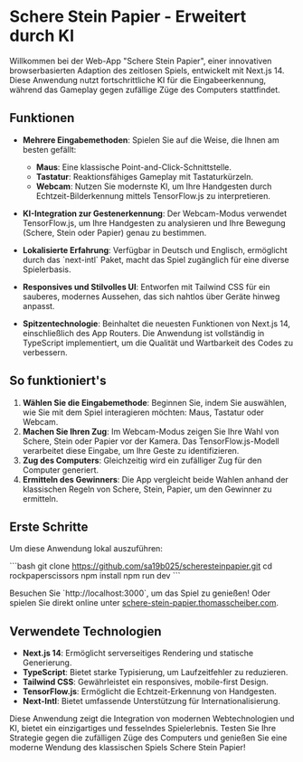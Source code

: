 # Schere Stein Papier - Erweitert durch KI

Willkommen bei der Web-App "Schere Stein Papier", einer innovativen browserbasierten Adaption des zeitlosen Spiels, entwickelt mit Next.js 14.
Diese Anwendung nutzt fortschrittliche KI für die Eingabeerkennung, während das Gameplay gegen zufällige Züge des Computers stattfindet.

## Funktionen

- **Mehrere Eingabemethoden**: Spielen Sie auf die Weise, die Ihnen am besten gefällt:

  - **Maus**: Eine klassische Point-and-Click-Schnittstelle.
  - **Tastatur**: Reaktionsfähiges Gameplay mit Tastaturkürzeln.
  - **Webcam**: Nutzen Sie modernste KI, um Ihre Handgesten durch Echtzeit-Bilderkennung mittels TensorFlow.js zu interpretieren.

- **KI-Integration zur Gestenerkennung**: Der Webcam-Modus verwendet TensorFlow.js, um Ihre Handgesten zu analysieren und Ihre Bewegung (Schere, Stein oder Papier) genau zu bestimmen.

- **Lokalisierte Erfahrung**: Verfügbar in Deutsch und Englisch, ermöglicht durch das \`next-intl\` Paket, macht das Spiel zugänglich für eine diverse Spielerbasis.

- **Responsives und Stilvolles UI**: Entworfen mit Tailwind CSS für ein sauberes, modernes Aussehen, das sich nahtlos über Geräte hinweg anpasst.

- **Spitzentechnologie**: Beinhaltet die neuesten Funktionen von Next.js 14, einschließlich des App Routers. Die Anwendung ist vollständig in TypeScript implementiert, um die Qualität und Wartbarkeit des Codes zu verbessern.

## So funktioniert's

1. **Wählen Sie die Eingabemethode**: Beginnen Sie, indem Sie auswählen, wie Sie mit dem Spiel interagieren möchten: Maus, Tastatur oder Webcam.
2. **Machen Sie Ihren Zug**: Im Webcam-Modus zeigen Sie Ihre Wahl von Schere, Stein oder Papier vor der Kamera. Das TensorFlow.js-Modell verarbeitet diese Eingabe, um Ihre Geste zu identifizieren.
3. **Zug des Computers**: Gleichzeitig wird ein zufälliger Zug für den Computer generiert.
4. **Ermitteln des Gewinners**: Die App vergleicht beide Wahlen anhand der klassischen Regeln von Schere, Stein, Papier, um den Gewinner zu ermitteln.

## Erste Schritte

Um diese Anwendung lokal auszuführen:

\`\`\`bash
git clone https://github.com/sa19b025/scheresteinpapier.git
cd rockpaperscissors
npm install
npm run dev
\`\`\`

Besuchen Sie \`http://localhost:3000\`, um das Spiel zu genießen! Oder spielen Sie direkt online unter [schere-stein-papier.thomasscheiber.com](https://schere-stein-papier.thomasscheiber.com/).

## Verwendete Technologien

- **Next.js 14**: Ermöglicht serverseitiges Rendering und statische Generierung.
- **TypeScript**: Bietet starke Typisierung, um Laufzeitfehler zu reduzieren.
- **Tailwind CSS**: Gewährleistet ein responsives, mobile-first Design.
- **TensorFlow.js**: Ermöglicht die Echtzeit-Erkennung von Handgesten.
- **Next-Intl**: Bietet umfassende Unterstützung für Internationalisierung.

Diese Anwendung zeigt die Integration von modernen Webtechnologien und KI, bietet ein einzigartiges und fesselndes Spielerlebnis. Testen Sie Ihre Strategie gegen die zufälligen Züge des Computers und genießen Sie eine moderne Wendung des klassischen Spiels Schere Stein Papier!
